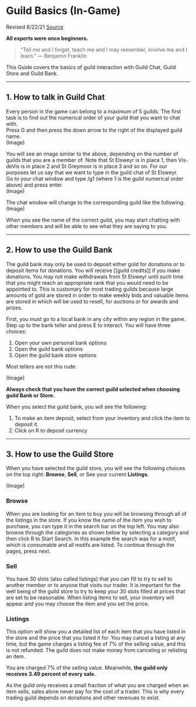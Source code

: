 # Guild Basics (In-Game)

Revised 8/22/21
[Source](https://docs.google.com/document/d/1Ly6wXKiiUq8jVv2ID26xzYmwmVPCzhIiVFdzvaT89xw/edit)

**All experts were once beginners.**

> “Tell me and I forget, teach me and I may remember, involve me and I learn.”  ― Benjamin Franklin 

This Guide covers the basics of guild interaction with Guild Chat, Guild Store and Guild Bank.

---

## 1. How to talk in Guild Chat

Every person in the game can belong to a maximum of 5 guilds.  The first task is to find out the numerical order of your guild that you want to chat with. \
Press G and then press the down arrow to the right of the displayed guild name. \
(Image)

You will see an image similar to the above, depending on the number of guilds that you are a member of.  Note that St Elsweyr is in place 1, then Vis-deVis is in place 2 and St Greymoor is in place 3 and so on.  For our purposes let us say that we want to type in the guild chat of St Elsweyr. \
Go to your chat window and type /g1  (where 1 is the guild numerical order above) and press enter. \
(Image)

The chat window will change to the corresponding guild like the following: \
(Image)

When you see the name of the correct guild, you may start chatting with other members and will be able to see what they are saying to you.

---

## 2. How to use the Guild Bank
The guild bank may only be used to deposit either gold for donations or to deposit items for donations.  You will receive [[guild credits]] if you make donations.  You may not make withdrawals from St Elsweyr until such time that you might reach an appropriate rank that you would need to be appointed to.  This is customary for most trading guilds because large amounts of gold are stored in order to make weekly bids and valuable items are stored in which will be used to resell, for auctions or for awards and prizes.

First, you must go to a local bank in any city within any region in the game. \
Step up to the bank teller and press E to interact. You will have three choices: 
1. Open your own personal bank options 
1. Open the guild bank options 
1. Open the guild bank store options 

Most tellers are not this rude:

(Image)

**Always check that you have the correct guild selected when choosing guild Bank or Store.**

When you select the guild bank, you will see the following:

1. To make an item deposit, select from your inventory and click the item to deposit it.
1. Click on R to deposit currency

---

## 3. How to use the Guild Store

When you have selected the guild store, you will see the following choices on the top right: **Browse**, **Sell**, or See your current **Listings**.

(Image)

### Browse
When you are looking for an item to buy you will be browsing through all of the listings in the store.  If you know the name of the item you wish to purchase, you can type it in the search bar on the top left.  You may also browse through the categories as shown below by selecting a category and then click R to Start Search.  In this example the search was for a motif, which is consumable and all motifs are listed.  To continue through the pages, press next.

### Sell
You have 30 slots (also called listings) that you can fill to try to sell to another member or to anyone that visits our trader.  It is important for the well being of the guild store to try to keep your 30 slots filled at prices that are set to be reasonable.  When listing items to sell, your inventory will appear and you may choose the item and you set the price.

### Listings
This option will show you a detailed list of each item that you have listed in the store and the price that you listed it for. You may cancel a listing at any time, but the game charges a listing fee of 7% of the selling value, and this is not refunded. The guild does not make money from canceling or relisting an item.

You are charged 7% of the selling value. Meanwhile, **the guild only receives 3.49 percent of every sale.**

As the guild only receives a small fraction of what you are charged when an item sells, sales alone never pay for the cost of a trader. This is why every trading guild depends on donations and other revenues to exist.




